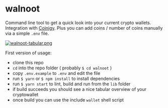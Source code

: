 # walnoot

Command line tool to get a quick look into your current crypto wallets.
Integration with [Coinigy](https://www.coinigy.com/?r=6a5bc432).
Plus you can add coins / number of coins manually via a simple `.env` file.

[![walnoot-tabular.png](https://s12.postimg.org/thwcofbel/walnoot-tabular.png)](https://postimg.org/image/t54yi8t4p/)

First version of usage:
- clone this repo
- `cd` into the repo folder ( probably `$ cd walnoot` )
- copy `.env.example` to `.env` and edit the file
- run `$ yarn` or `$ npm install` to install dependencies
- run `$ yarn start` to lint, build and run from the `lib` folder
- if build succeeds you should see a nice tabular overview of your cryptowallet
- once build you can use the include `wallet` shell script
